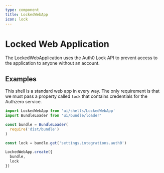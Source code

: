 ```yaml
---
type: component
title: LockedWebApp
icon: lock
---
```


# Locked Web Application

The LockedWebApplication uses the Auth0 Lock API to prevent access to the application to anyone without an account.

## Examples

This shell is a standard web app in every way.  The only requirement is that we must pass a property called `lock` that contains credentials for the Authzero service.

```javascript
import LockedWebApp from 'ui/shells/LockedWebApp'
import BundleLoader from 'ui/bundle/loader'

const bundle = BundleLoader(
  require('dist/bundle')
)

const lock = bundle.get('settings.integrations.auth0')

LockedWebApp.create({
  bundle,
  lock
})
```
